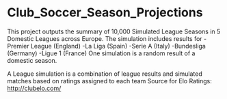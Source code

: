 # Club_Soccer_Season_Projections
This project outputs the summary of 10,000 Simulated League Seasons in 5 Domestic Leagues across Europe.
The simulation includes results for
-Premier League (England)
-La Liga (Spain)
-Serie A (Italy)
-Bundesliga (Germany)
-Ligue 1 (France)
One simulation is a random result of a domestic season. 

A League simulation is a combination of league results and simulated matches based on ratings assigned to each team
Source for Elo Ratings: http://clubelo.com/

